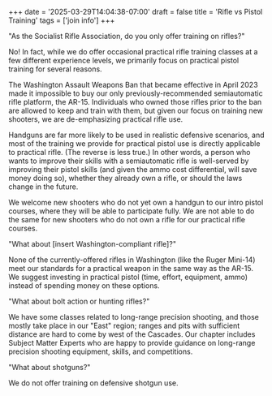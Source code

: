 +++
date = '2025-03-29T14:04:38-07:00'
draft = false
title = 'Rifle vs Pistol Training'
tags = ['join info']
+++

"As the Socialist Rifle Association, do you only offer training on rifles?"

No! In fact, while we do offer occasional practical rifle training classes at a few different experience levels, we primarily focus on practical pistol training for several reasons.

<!--more-->

The Washington Assault Weapons Ban that became effective in April 2023 made it impossible to buy our only previously-recommended semiautomatic rifle platform, the AR-15. Individuals who owned those rifles prior to the ban are allowed to keep and train with them, but given our focus on training new shooters, we are de-emphasizing practical rifle use.

Handguns are far more likely to be used in realistic defensive scenarios, and most of the training we provide for practical pistol use is directly applicable to practical rifle. (The reverse is less true.) In other words, a person who wants to improve their skills with a semiautomatic rifle is well-served by improving their pistol skills (and given the ammo cost differential, will save money doing so), whether they already own a rifle, or should the laws change in the future.

We welcome new shooters who do not yet own a handgun to our intro pistol courses, where they will be able to participate fully. We are not able to do the same for new shooters who do not own a rifle for our practical rifle courses.

"What about [insert Washington-compliant rifle]?"

None of the currently-offered rifles in Washington (like the Ruger Mini-14) meet our standards for a practical weapon in the same way as the AR-15. We suggest investing in practical pistol (time, effort, equipment, ammo) instead of spending money on these options.

"What about bolt action or hunting rifles?"

We have some classes related to long-range precision shooting, and those mostly take place in our "East" region; ranges and pits with sufficient distance are hard to come by west of the Cascades. Our chapter includes Subject Matter Experts who are happy to provide guidance on long-range precision shooting equipment, skills, and competitions.

"What about shotguns?"

We do not offer training on defensive shotgun use.